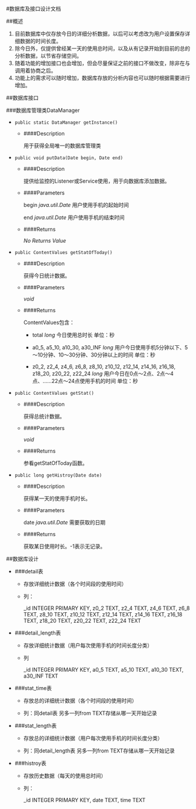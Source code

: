 #数据库及接口设计文档

##概述

1. 目前数据库中仅存放今日的详细分析数据，以后可以考虑改为用户设置保存详细数据的时间长度。
2. 除今日外，仅提供曾经某一天的使用总时间，以及从有记录开始到目前的总的分析数据，以节省存储空间。
3. 随着功能的增加接口也会增加，但会尽量保证之前的接口不做改变，除非在与调用着协商之后。
4. 功能上的需求可以随时增加，数据库存放的分析内容也可以随时根据需要进行增加。

##数据库接口

###数据库管理类DataManager

- `public static DataManager getInstance()`

	* ####Description 

		用于获得全局唯一的数据库管理类

- `public void putData(Date begin, Date end)`

	* ####Description 
  
		提供给监控的Listener或Service使用，用于向数据库添加数据。

	* ####Parameters

		begin *java.util.Date*	用户使用手机的起始时间

		end *java.util.Date*	用户使用手机的结束时间

	* ####Returns

		*No Returns Value*

- `public ContentValues getStatOfToday()`

	* ####Description 
  
		获得今日统计数据。

	* ####Parameters

		 *void*
	
	* ####Returns

		ContentValues包含：

		* total *long* 今日使用总时长 单位：秒

		* a0_5, a5_10, a10_30, a30_INF *long* 用户今日使用手机5分钟以下、5～10分钟、10～30分钟、30分钟以上的时间 单位：秒

		* z0_2, z2_4, z4_6, z6_8, z8_10, z10_12, z12_14, z14_16, z16_18, z18_20, z20_22, z22_24 *long* 用户今日在0点～2点、2点～4点、……22点～24点使用手机的时间 单位：秒

- `public ContentValues getStat()`

	* ####Description 
  
		获得总统计数据。

	* ####Parameters

		 *void*
	
	* ####Returns

		参看getStatOfToday函数。

- `public long getHistroy(Date date)`

	* ####Description 
  
		获得某一天的使用手机时长。

	* ####Parameters

		 date *java.util.Date* 需要获取的日期
	
	* ####Returns

		获取某日使用时长。-1表示无记录。

##数据库设计

- ###detail表

	* 存放详细统计数据（各个时间段的使用时间）

	* 列：

		_id INTEGER PRIMARY KEY, z0_2 TEXT, z2_4 TEXT, z4_6 TEXT, z6_8 TEXT, z8_10 TEXT, z10_12 TEXT, z12_14 TEXT, z14_16 TEXT, z16_18 TEXT, z18_20 TEXT, z20_22 TEXT, z22_24 TEXT

- ###detail_length表

	* 存放详细统计数据（用户每次使用手机的时间长度分类）

	* 列

		_id INTEGER PRIMARY KEY, a0_5 TEXT, a5_10 TEXT, a10_30 TEXT, a30_INF TEXT

- ###stat_time表

	* 存放总的详细统计数据（各个时间段的使用时间）

	* 列：同detail表 另多一列from TEXT存储从哪一天开始记录

- ###stat_length表

	* 存放总的详细统计数据（用户每次使用手机的时间长度分类）

	* 列：同detail_length表 另多一列from TEXT存储从哪一天开始记录

- ###histroy表

	* 存放历史数据（每天的使用总时间）

	* 列：

		_id INTEGER PRIMARY KEY, date TEXT, time TEXT